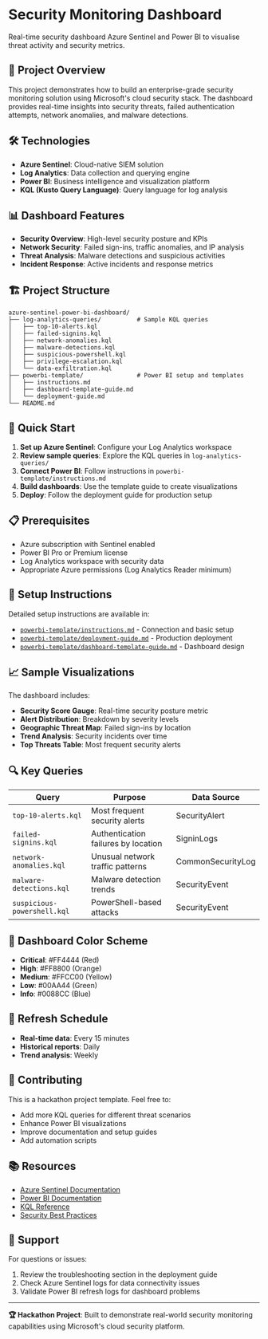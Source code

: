 # Security Monitoring Dashboard

Real-time security dashboard Azure Sentinel and Power BI to visualise threat activity and security metrics.

## 🎯 Project Overview
This project demonstrates how to build an enterprise-grade security monitoring solution using Microsoft's cloud security stack. The dashboard provides real-time insights into security threats, failed authentication attempts, network anomalies, and malware detections.

## 🛠️ Technologies
- **Azure Sentinel**: Cloud-native SIEM solution
- **Log Analytics**: Data collection and querying engine  
- **Power BI**: Business intelligence and visualization platform
- **KQL (Kusto Query Language)**: Query language for log analysis

## 📊 Dashboard Features
- **Security Overview**: High-level security posture and KPIs
- **Network Security**: Failed sign-ins, traffic anomalies, and IP analysis
- **Threat Analysis**: Malware detections and suspicious activities
- **Incident Response**: Active incidents and response metrics

## 🏗️ Project Structure
```
azure-sentinel-power-bi-dashboard/
├── log-analytics-queries/          # Sample KQL queries
│   ├── top-10-alerts.kql
│   ├── failed-signins.kql
│   ├── network-anomalies.kql
│   ├── malware-detections.kql
│   ├── suspicious-powershell.kql
│   ├── privilege-escalation.kql
│   └── data-exfiltration.kql
├── powerbi-template/               # Power BI setup and templates
│   ├── instructions.md
│   ├── dashboard-template-guide.md
│   └── deployment-guide.md
└── README.md
```

## 🚀 Quick Start
1. **Set up Azure Sentinel**: Configure your Log Analytics workspace
2. **Review sample queries**: Explore the KQL queries in `log-analytics-queries/`
3. **Connect Power BI**: Follow instructions in `powerbi-template/instructions.md`
4. **Build dashboards**: Use the template guide to create visualizations
5. **Deploy**: Follow the deployment guide for production setup

## 📋 Prerequisites
- Azure subscription with Sentinel enabled
- Power BI Pro or Premium license
- Log Analytics workspace with security data
- Appropriate Azure permissions (Log Analytics Reader minimum)

## 🔧 Setup Instructions
Detailed setup instructions are available in:
- [`powerbi-template/instructions.md`](powerbi-template/instructions.md) - Connection and basic setup
- [`powerbi-template/deployment-guide.md`](powerbi-template/deployment-guide.md) - Production deployment
- [`powerbi-template/dashboard-template-guide.md`](powerbi-template/dashboard-template-guide.md) - Dashboard design

## 📈 Sample Visualizations
The dashboard includes:
- **Security Score Gauge**: Real-time security posture metric
- **Alert Distribution**: Breakdown by severity levels
- **Geographic Threat Map**: Failed sign-ins by location
- **Trend Analysis**: Security incidents over time
- **Top Threats Table**: Most frequent security alerts

## 🔍 Key Queries
| Query | Purpose | Data Source |
|-------|---------|-------------|
| `top-10-alerts.kql` | Most frequent security alerts | SecurityAlert |
| `failed-signins.kql` | Authentication failures by location | SigninLogs |
| `network-anomalies.kql` | Unusual network traffic patterns | CommonSecurityLog |
| `malware-detections.kql` | Malware detection trends | SecurityEvent |
| `suspicious-powershell.kql` | PowerShell-based attacks | SecurityEvent |

## 🎨 Dashboard Color Scheme
- **Critical**: #FF4444 (Red)
- **High**: #FF8800 (Orange)  
- **Medium**: #FFCC00 (Yellow)
- **Low**: #00AA44 (Green)
- **Info**: #0088CC (Blue)

## 🔄 Refresh Schedule
- **Real-time data**: Every 15 minutes
- **Historical reports**: Daily
- **Trend analysis**: Weekly

## 🤝 Contributing
This is a hackathon project template. Feel free to:
- Add more KQL queries for different threat scenarios
- Enhance Power BI visualizations
- Improve documentation and setup guides
- Add automation scripts

## 📚 Resources
- [Azure Sentinel Documentation](https://docs.microsoft.com/azure/sentinel/)
- [Power BI Documentation](https://docs.microsoft.com/power-bi/)
- [KQL Reference](https://docs.microsoft.com/azure/data-explorer/kql-quick-reference)
- [Security Best Practices](https://docs.microsoft.com/security/)

## 📧 Support
For questions or issues:
1. Review the troubleshooting section in the deployment guide
2. Check Azure Sentinel logs for data connectivity issues
3. Validate Power BI refresh logs for dashboard problems

---
**🏆 Hackathon Project**: Built to demonstrate real-world security monitoring capabilities using Microsoft's cloud security platform.
#
